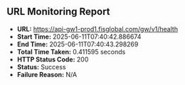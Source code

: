 ## URL Monitoring Report

- **URL:** https://api-gw1-prod1.fisglobal.com/gw/v1/health
- **Start Time:** 2025-06-11T07:40:42.886674
- **End Time:** 2025-06-11T07:40:43.298269
- **Total Time Taken:** 0.411595 seconds
- **HTTP Status Code:** 200
- **Status:** Success
- **Failure Reason:** N/A
